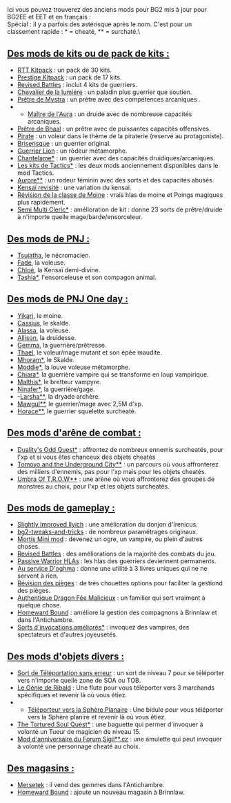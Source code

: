## 
Ici vous pouvez trouverez des anciens mods pour BG2 mis à jour pour BG2EE et EET et en français :\
Spécial : il y a parfois des astérisque après le nom. C'est pour un classement rapide : * = cheaté, ** = surchaté.\

## <ins>Des mods de kits ou de pack de kits :</ins>
- <a href=https://github.com/Plutonium-X/KIT_RTT>RTT Kitpack</a> : un pack de 30 kits.
- <a href=https://github.com/Plutonium-X/KIT_Prestige>Prestige Kitpack</a> : un pack de 17 kits.
- <a href=https://github.com/Plutonium-X/FIGHT_Battles>Revised Battles</a> : inclut 4 kits de guerriers.
- <a href=https://github.com/Plutonium-X/KIT_Lumiere>Chevalier de la lumiére</a> : un paladin plus guerrier que soutien.
- <a href=https://github.com/Plutonium-X/KIT_Mystra>Prêtre de Mystra</a> : un prêtre avec des compétences arcaniques .
- - <a href=https://github.com/Plutonium-X/KIT_Auramaster>Maître de l'Aura</a> : un druide avec de nombreuse capacités arcaniques.
- <a href=https://github.com/Plutonium-X/KIT_Bhaal>Prêtre de Bhaal</a> : un prêtre avec de puissantes capacités offensives.
- <a href=https://github.com/Plutonium-X/KIT_Pirate>Pirate</a> : un voleur dans le thème de la piraterie (reservé au protagoniste).
- <a href=https://github.com/Plutonium-X/KIT_Riskbreaker>Briserisque</a> : un guerrier original.
- <a href=https://github.com/Plutonium-X/KIT_Lion>Guerrier Lion</a> : un rôdeur métamorphe.
- <a href=https://github.com/Plutonium-X/KIT_Chantelame>Chantelame*</a> : un guerrier avec des capacités druidiques/arcaniques.
- <a href=https://github.com/Plutonium-X/KIT_Tactics_kits>Les kits de Tactics*</a> : les deux mods anciennement disponibles dans le mod Tactics.
- <a href=https://github.com/Plutonium-X/KIT_Aurore>Aurore**</a> : un rodeur féminin avec des sorts et des capacités abusés.
- <a href=https://github.com/Plutonium-X/KIT_Kensaï_rev>Kensaï revisité</a> : une variation du kensaï.
- <a href=https://github.com/Plutonium-X/KIT_Moine_Rev>Révision de la classe de Moine</a> : vrais hlas de moine et Poings magiques plus rapidement.
- <a href=https://github.com/Plutonium-X/FIGHT_KIT_Semi_Multi>Semi Multi Cleric*</a> : amélioration de kit : donne 23 sorts de prêtre/druide à n'importe quelle mage/barde/ensorceleur.

## <ins>Des mods de PNJ :	</ins>
- <a href=https://github.com/Plutonium-X/NPC_Tsujatha>Tsujatha</a>, le nécromacien.
- <a href=https://github.com/Plutonium-X/NPC_Fade>Fade</a>, la voleuse.
- <a href=https://github.com/Plutonium-X/NPC_Chloé>Chloé</a>, la Kensaï demi-divine.
- <a href=https://github.com/Plutonium-X/NPC_Tashia>Tashia*</a>, l'ensorceleuse et son compagon animal.

## <ins>Des mods de PNJ One day : </ins> 
- <a href=https://github.com/Plutonium-X/1D_NPC_Yikari>Yikari</a>, le moine.
- <a href=https://github.com/Plutonium-X/1D_NPC_Cassius>Cassius</a>, le skalde.
- <a href=https://github.com/Plutonium-X/1D_NPC_Alassa>Alassa</a>, la voleuse.
- <a href=https://github.com/Plutonium-X/1D_NPC_Allison>Allison</a>, la druidesse.
- <a href=https://github.com/Plutonium-X/1D_NPC_Gemma>Gemma</a>, la guerrière/prêtresse.
- <a href=https://github.com/Plutonium-X/1D_NPC_Thael>Thael</a>, le voleur/mage mutant et son épée maudite.
- <a href=https://github.com/Plutonium-X/1D_NPC_Mhoram>Mhoram*</a>, le Skalde.
- <a href=https://github.com/Plutonium-X/1D_NPC_Moddie>Moddie*</a>, la louve voleuse métamorphe.
- <a href=https://github.com/Plutonium-X/1D_NPC_Chiara>Chiara*</a>, la guerrière vampire qui se transforme en loup vampirique.
- <a href=https://github.com/Plutonium-X/1D_NPC_Malthis>Malthis*</a>, le bretteur vampyre.
- <a href=https://github.com/Plutonium-X/1D_NPC_Ninafer>Ninafer*</a>, la guerrière/gage.
- -<a href=https://github.com/Plutonium-X/1D_NPC_Chiara>Larsha**</a>, la dryade archère.
- <a href=https://github.com/Plutonium-X/1D_NPC_Mawgul>Mawgul**</a>, le guerrier/mage avec 2,5M d'xp.
- <a href=https://github.com/Plutonium-X/1D_NPC_Horace>Horace**</a>, le guerrier squelette surcheaté.

## <ins>Des mods d'arêne de combat :</ins>
- <a href=https:https://github.com/Plutonium-X/FORK_Duality_Odd_Quest/tree/master>Duality's Odd Quest*</a> : affrontez de nombreux ennemis surcheatés, pour l'xp et si vous êtes chanceux des objets cheatés
- <a href=https:https://github.com/Plutonium-X/FIGHT_Tomoyo>Tomoyo and the Underground City**</a> : un parcours où vous affronterez des milliers d'ennemis, pas pour l'xp mais pour les objets cheatés.
- <a href=https:https://github.com/Plutonium-X/FIGHT_Umbra_Of_T.R.O.W>Umbra Of T.R.O.W**</a> : une arène où vous affronterez des groupes de monstres au choix, pour l'xp et les objets surcheatés.

## <ins>Des mods de gameplay :	</ins>
- <a href=https:https://github.com/Plutonium-X/FIGHT_Light_Ilyich>Slightly Improved Ilyich</a> : une amélioration du donjon d'Irenicus.
- <a href=https:https://github.com/Plutonium-X/FORK_bg2-tweaks-and-tricks>bg2-tweaks-and-tricks</a> : de nombreux paramétrages originaux.
- <a href=https:https://github.com/Plutonium-X/MISC_Mortis>Mortis Mini mod</a> : devenez un ogre, un vampire, ou plein d'autres choses.
- <a href=https:https://github.com/Plutonium-X/FIGHT_Battles>Revised Battles</a> : des améliorations de la majorité des combats du jeu.
- <a href=https:https://github.com/Plutonium-X/SORTS_Summons>Passive Warrior HLAs</a> : les hlas des guerriers deviennent permanents.
- <a href=https:https://github.com/Plutonium-X/Quete_Oghma>Au service D'oghma</a> : donne une utilité à 3 livres uniques qui ne ne servent à rien.
- <a href=https:https://github.com/Plutonium-X/MISC_Traps>Révision des pièges</a> : de très chouettes options pour faciliter la gestiond des pièges.
- <a href=https:https://github.com/Plutonium-X/MISC_Fairy>Authentique Dragon Fée Malicieux</a> : un familier qui sert vraiment à quelque chose.
- <a href=https:https://github.com/Plutonium-X/MISC_Homeward>Homeward Bound</a> : améliore la gestion des compagnons à Brinnlaw et dans l'Antichambre.
- <a href=https:https://github.com/Plutonium-X/SORTS_Summons>Sorts d'invocations améliorés*</a> : invoquez des vampires, des spectateurs et d'autres joyeusetés.

## <ins>Des mods d'objets divers : </ins>
- <a href=https:https://github.com/Plutonium-X/SORT_Teleport>Sort de Téléportation sans erreur</a> : un sort de niveau 7 pour se téléporter vers n'importe quelle zone de SOA ou TOB.
- <a href=https:https://github.com/Plutonium-X/MISC_Genie>Le Génie de Ribald</a> : Une flute pour vous téléporter vers 3 marchands spécifiques et revenir là où vous étiez.
- - <a href=https:https://github.com/Plutonium-X/MISC_Planar-teleport>Téléporteur vers la Sphère Planaire</a> : Une bidule pour vous téléporter vers la Sphère planire et revenir là où vous étiez.
- <a href=https:https://github.com/Plutonium-X/1D_NPC_Tortured>The Tortured Soul Quest*</a> : une baguette qui permer d'invoquer à volonté un Tueur de magicien de niveau 15.
- <a href=https:https://github.com/Plutonium-X/MISC_Sigil>Mod d'anniversaire du Forum Sigil**.cz</a> : une amulette qui peut invoquer à volonté une personnage cheaté au choix.

## <ins>Des magasins :	</ins>
- <a href=https:https://github.com/Plutonium-X/SHOP_Mersetek>Mersetek</a> : il vend des gemmes dans l'Antichambre.
- <a href=https:https://github.com/Plutonium-X/MISC_Homeward>Homeward Bound</a> : ajoute un nouveau magasin à Brinnlaw.


